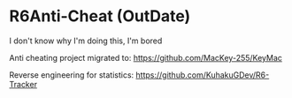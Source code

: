 # R6Anti-Cheat (OutDate)
I don't know why I'm doing this, I'm bored

Anti cheating project migrated to: https://github.com/MacKey-255/KeyMac

Reverse engineering for statistics: https://github.com/KuhakuGDev/R6-Tracker
